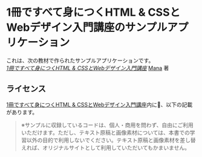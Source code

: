 # 1冊ですべて身につくHTML & CSSとWebデザイン入門講座のサンプルアプリケーション

これは、次の教材で作られたサンプルアプリケーションです。   
[*1冊ですべて身につくHTML & CSSとWebデザイン入門講座*](https://www.sbcr.jp/product/4797398892/)
[Mana](https://twitter.com/chibimana) 著

## ライセンス

[1冊ですべて身につくHTML & CSSとWebデザイン入門講座](https://www.sbcr.jp/product/4797398892/)内に、以下の記載があります。

> ※サンプルに収録しているコードは、個人・商用を問わず、自由にご利用いただけます。ただし、テキスト原稿と画像素材については、本書での学習以外の目的で利用しないでください。テキスト原稿と画像素材を差し替えれば、オリジナルサイトとして利用していただいてもかまいません。